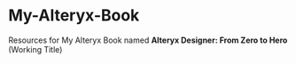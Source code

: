 # My-Alteryx-Book
Resources for My Alteryx Book named **Alteryx Designer: From Zero to Hero** (Working Title)
